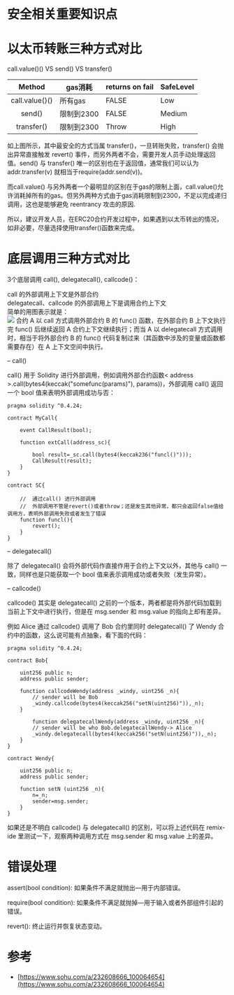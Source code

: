 # 安全相关重要知识点


# 以太币转账三种方式对比

call.value()()  VS  send()  VS  transfer()

|    Method      |   gas消耗    | returns on fail |SafeLevel |
|    :------:    |   ------     |    ------    |   ------   |
| call.value()() | 所有gas       |  FALSE         |   Low   |
| send()         | 限制到2300    |  FALSE         |   Medium | 
| transfer()     | 限制到2300    |  Throw         |   High   |


如上图所示，其中最安全的方式当属 transfer()，一旦转账失败，transfer() 会抛出异常直接触发 revert() 事件，而另外两者不会，需要开发人员手动处理返回值。send() 与 transfer() 唯一的区别也在于返回值，通常我们可以认为addr.transfer(v) 就相当于require(addr.send(v))。


而call.value() 与另外两者一个最明显的区别在于gas的限制上面，call.value()允许消耗掉所有的gas。但另外两种方式由于gas消耗限制到2300，不足以完成递归调用，这也是能够避免 reentrancy 攻击的原因.

所以，建议开发人员，在ERC20合约开发过程中，如果遇到以太币转出的情况，如非必要，尽量选择使用transfer()函数来完成。

# 底层调用三种方式对比


3个底层调用 call(), delegatecall(), callcode()：

call 的外部调用上下文是外部合约  
delegatecall、callcode 的外部调用上下是调用合约上下文  
简单的用图表示就是：  
![](https://p2.ssl.qhimg.com/t01b536ee36490b90dd.png)
合约 A 以 call 方式调用外部合约 B 的 func() 函数，在外部合约 B 上下文执行完 func() 后继续返回 A 合约上下文继续执行；而当 A 以 delegatecall 方式调用时，相当于将外部合约 B 的 func() 代码复制过来（其函数中涉及的变量或函数都需要存在）在 A 上下文空间中执行。


– call()

call() 用于 Solidity 进行外部调用，例如调用外部合约函数< address >.call(bytes4(keccak("somefunc(params)"), params))，外部调用 call() 返回一个 bool 值来表明外部调用成功与否：

```
pragma solidity ^0.4.24; 

contract MyCall{

	event CallResult(bool);
    
    function extCall(address_sc){
    
    	bool result=_sc.call(bytes4(keccak236("funcl()")));
        CallResult(result);
    }
}

contract SC{

	// 	通过call() 进行外部调用
    //  外部调用不管是revert()或者throw；还是发生其他异常，都只会返回false值给调用方，表明外部调用失败或者发生了错误
	function funcl(){
    	revert();
    }
}

```

– delegatecall()

除了 delegatecall() 会将外部代码作直接作用于合约上下文以外，其他与 call() 一致，同样也是只能获取一个 bool 值来表示调用成功或者失败（发生异常）。

– callcode()

callcode() 其实是 delegatecall() 之前的一个版本，两者都是将外部代码加载到当前上下文中进行执行，但是在 msg.sender 和 msg.value 的指向上却有差异。

例如 Alice 通过 callcode() 调用了 Bob 合约里同时 delegatecall() 了 Wendy 合约中的函数，这么说可能有点抽象，看下面的代码：

```
pragma solidity ^0.4.24;

contract Bob{
    
    uint256 public n;
    address public sender;
    
    function callcodeWendy(address _windy, uint256 _n){
        // sender will be Bob
        _windy.callcode(bytes4(keccak256("setN(uint256)")),_n);
    }
    
        function delegatecallWendy(address _windy, uint256 _n){
        // sender will be who Bob.delegatecallWendy-> Alice
        _windy.delegatecall(bytes4(keccak256("setN(uint256)")),_n);
    }
}

contract Wendy{
    
    uint256 public n;
    address public sender;
    
    function setN (uint256 _n){
        n=_n;
        sender=msg.sender;
    }
}

```

如果还是不明白 callcode() 与 delegatecall() 的区别，可以将上述代码在 remix-ide 里测试一下，观察两种调用方式在 msg.sender 和 msg.value 上的差异。

# 错误处理

assert(bool condition): 如果条件不满足就抛出—用于内部错误。

require(bool condition): 如果条件不满足就抛掉—用于输入或者外部组件引起的错误。

revert(): 终止运行并恢复状态变动。


# 参考
- [https://www.sohu.com/a/232608666_100064654](https://www.sohu.com/a/232608666_100064654)